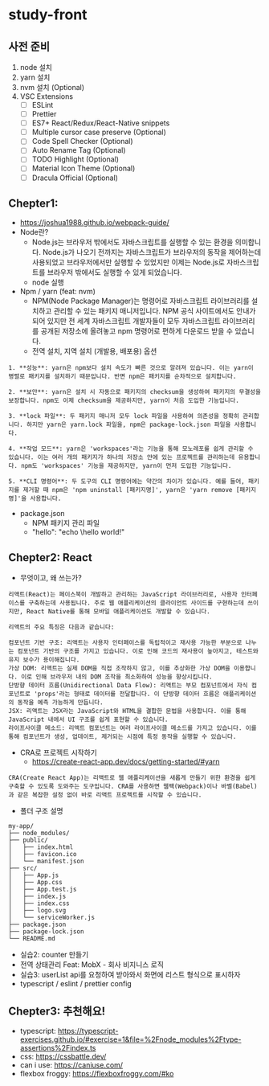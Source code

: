 # study-front

## 사전 준비

1. node 설치
2. yarn 설치
3. nvm 설치 (Optional)
4. VSC Extensions
    - [ ] ESLint
    - [ ] Prettier
    - [ ] ES7+ React/Redux/React-Native snippets
    - [ ] Multiple cursor case preserve (Optional)
    - [ ] Code Spell Checker (Optional)
    - [ ] Auto Rename Tag (Optional)
    - [ ] TODO Highlight (Optional)
    - [ ] Material Icon Theme (Optional)
    - [ ] Dracula Official (Optional)

## Chepter1:

-   https://joshua1988.github.io/webpack-guide/
-   Node란?
    -   Node.js는 브라우저 밖에서도 자바스크립트를 실행할 수 있는 환경을 의미합니다. Node.js가 나오기 전까지는 자바스크립트가 브라우저의 동작을 제어하는데 사용되었고 브라우저에서만 실행할 수 있었지만 이제는 Node.js로 자바스크립트를 브라우저 밖에서도 실행할 수 있게 되었습니다.
    -   node 실행
-   Npm / yarn (feat: nvm)
    -   NPM(Node Package Manager)는 명령어로 자바스크립트 라이브러리를 설치하고 관리할 수 있는 패키지 매니저입니다. NPM 공식 사이트에서도 안내가 되어 있지만 전 세계 자바스크립트 개발자들이 모두 자바스크립트 라이브러리를 공개된 저장소에 올려놓고 npm 명령어로 편하게 다운로드 받을 수 있습니다.
    -   전역 설치, 지역 설치 (개발용, 배포용) 옵션

```
1. **성능**: yarn은 npm보다 설치 속도가 빠른 것으로 알려져 있습니다. 이는 yarn이 병렬로 패키지를 설치하기 때문입니다. 반면 npm은 패키지를 순차적으로 설치합니다.

2. **보안**: yarn은 설치 시 자동으로 패키지의 checksum을 생성하여 패키지의 무결성을 보장합니다. npm도 이제 checksum을 제공하지만, yarn이 처음 도입한 기능입니다.

3. **lock 파일**: 두 패키지 매니저 모두 lock 파일을 사용하여 의존성을 정확히 관리합니다. 하지만 yarn은 yarn.lock 파일을, npm은 package-lock.json 파일을 사용합니다.

4. **작업 모드**: yarn은 'workspaces'라는 기능을 통해 모노레포를 쉽게 관리할 수 있습니다. 이는 여러 개의 패키지가 하나의 저장소 안에 있는 프로젝트를 관리하는데 유용합니다. npm도 'workspaces' 기능을 제공하지만, yarn이 먼저 도입한 기능입니다.

5. **CLI 명령어**: 두 도구의 CLI 명령어에는 약간의 차이가 있습니다. 예를 들어, 패키지를 제거할 때 npm은 'npm uninstall [패키지명]', yarn은 'yarn remove [패키지명]'을 사용합니다.
```

-   package.json
    -   NPM 패키지 관리 파일
    -   "hello": "echo \hello world!"

## Chepter2: React

-   무엇이고, 왜 쓰는가?

```
리액트(React)는 페이스북이 개발하고 관리하는 JavaScript 라이브러리로, 사용자 인터페이스를 구축하는데 사용됩니다. 주로 웹 애플리케이션의 클라이언트 사이드를 구현하는데 쓰이지만, React Native를 통해 모바일 애플리케이션도 개발할 수 있습니다.

리액트의 주요 특징은 다음과 같습니다:

컴포넌트 기반 구조: 리액트는 사용자 인터페이스를 독립적이고 재사용 가능한 부분으로 나누는 컴포넌트 기반의 구조를 가지고 있습니다. 이로 인해 코드의 재사용이 높아지고, 테스트와 유지 보수가 용이해집니다.
가상 DOM: 리액트는 실제 DOM을 직접 조작하지 않고, 이를 추상화한 가상 DOM을 이용합니다. 이로 인해 브라우저 내의 DOM 조작을 최소화하여 성능을 향상시킵니다.
단방향 데이터 흐름(Unidirectional Data Flow): 리액트는 부모 컴포넌트에서 자식 컴포넌트로 'props'라는 형태로 데이터를 전달합니다. 이 단방향 데이터 흐름은 애플리케이션의 동작을 예측 가능하게 만듭니다.
JSX: 리액트는 JSX라는 JavaScript와 HTML을 결합한 문법을 사용합니다. 이를 통해 JavaScript 내에서 UI 구조를 쉽게 표현할 수 있습니다.
라이프사이클 메소드: 리액트 컴포넌트는 여러 라이프사이클 메소드를 가지고 있습니다. 이를 통해 컴포넌트가 생성, 업데이트, 제거되는 시점에 특정 동작을 실행할 수 있습니다.
```

-   CRA로 프로젝트 시작하기
    -   https://create-react-app.dev/docs/getting-started/#yarn

```
CRA(Create React App)는 리액트로 웹 애플리케이션을 새롭게 만들기 위한 환경을 쉽게 구축할 수 있도록 도와주는 도구입니다. CRA를 사용하면 웹팩(Webpack)이나 바벨(Babel)과 같은 복잡한 설정 없이 바로 리액트 프로젝트를 시작할 수 있습니다.
```

-   폴더 구조 설명

```
my-app/
├── node_modules/
├── public/
│   ├── index.html
│   ├── favicon.ico
│   └── manifest.json
├── src/
│   ├── App.js
│   ├── App.css
│   ├── App.test.js
│   ├── index.js
│   ├── index.css
│   ├── logo.svg
│   └── serviceWorker.js
├── package.json
├── package-lock.json
└── README.md
```

-   실습2: counter 만들기
-   전역 상태관리 Feat: MobX - 회사 비지니스 로직
-   실습3: userList api를 요청하여 받아와서 화면에 리스트 형식으로 표시하자
-   typescript / eslint / prettier config

## Chepter3: 추천해요!

-   typescript: https://typescript-exercises.github.io/#exercise=1&file=%2Fnode_modules%2Ftype-assertions%2Findex.ts
-   css: https://cssbattle.dev/
-   can i use: https://caniuse.com/
-   flexbox froggy: https://flexboxfroggy.com/#ko
